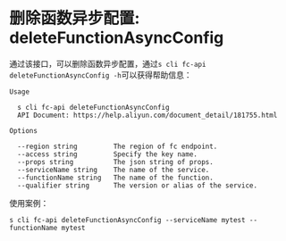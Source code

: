 # 删除函数异步配置: deleteFunctionAsyncConfig

通过该接口，可以删除函数异步配置，通过`s cli fc-api deleteFunctionAsyncConfig -h`可以获得帮助信息：

```
Usage

  s cli fc-api deleteFunctionAsyncConfig                                        
  API Document: https://help.aliyun.com/document_detail/181755.html             

Options

  --region string         The region of fc endpoint.           
  --access string         Specify the key name.                
  --props string          The json string of props.            
  --serviceName string    The name of the service.             
  --functionName string   The name of the function.            
  --qualifier string      The version or alias of the service.
```

使用案例：

```
s cli fc-api deleteFunctionAsyncConfig --serviceName mytest --functionName mytest
```
